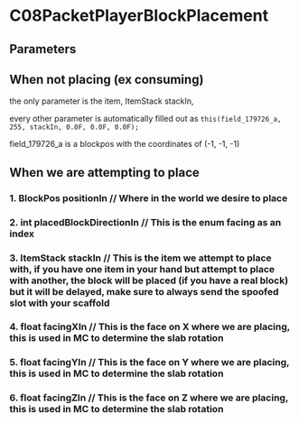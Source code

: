 # C08PacketPlayerBlockPlacement

## Parameters

## When not placing (ex consuming)

the only parameter is the item, ItemStack stackIn,

every other parameter is automatically filled out as `this(field_179726_a, 255, stackIn, 0.0F, 0.0F, 0.0F);`

field_179726_a is a blockpos with the coordinates of (-1, -1, -1)


## When we are attempting to place

### 1. BlockPos positionIn // Where in the world we desire to place
### 2. int placedBlockDirectionIn // This is the enum facing as an index
### 3. ItemStack stackIn // This is the item we attempt to place with, if you have one item in your hand but attempt to place with another, the block will be placed (if you have a real block) but it will be delayed, make sure to always send the spoofed slot with your scaffold
### 4. float facingXIn // This is the face on X where we are placing, this is used in MC to determine the slab rotation
### 5. float facingYIn // This is the face on Y where we are placing, this is used in MC to determine the slab rotation
### 6. float facingZIn // This is the face on Z where we are placing, this is used in MC to determine the slab rotation

